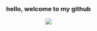 <h3 align="center">hello, welcome to my github</h3>

<p align="center"><a href="https://linkedin.com/in/torrance-c"/><b><img src="https://img.shields.io/badge/Linkedin-%230077B5.svg?style=flat&logo=linkedin&logoColor=white"></a></b></p>
<!-- ### front-end
![JavaScript](https://img.shields.io/badge/Javascript-%23323330.svg?style=flat&logo=javascript&logoColor=%23F7DF1E)
![HTML5](https://img.shields.io/badge/HTML5-%23E34F26.svg?style=flat&logo=html5&logoColor=white)
![CSS3](https://img.shields.io/badge/CSS3-%231572B6.svg?style=flat&logo=css3&logoColor=white)
![React](https://img.shields.io/badge/React-%2320232a.svg?style=flat&logo=react&logoColor=%2361DAFB)
### back-end
![NPM](https://img.shields.io/badge/NPM-%23000000.svg?style=flat&logo=npm&logoColor=white)
![Yarn](https://img.shields.io/badge/Yarn-%232C8EBB.svg?style=flat&logo=yarn&logoColor=white)
![NodeJS](https://img.shields.io/badge/Node.js-%2343853D.svg?style=flat&logo=node.js&logoColor=white)
![Express.js](https://img.shields.io/badge/Express.js-%23404d59.svg?style=flat&logo=express&logoColor=%2361DAFB)
### other
![Heroku](https://img.shields.io/badge/%E2%86%91-Heroku-7056bf.svg)
![Git](https://img.shields.io/badge/Git-%23F05033.svg?style=flat&logo=git&logoColor=white)
![GitHub](https://img.shields.io/badge/Github-%23121011.svg?style=flat&logo=github&logoColor=white) -->
<!-- 
<a href="https://github.com/chanychi/github-readme-stats">
  <img align="center" src="https://github-readme-stats.vercel.app/api?username=torrancecui&show_icons=true&count_private=true&theme=dracula" />
</a>
 -->
